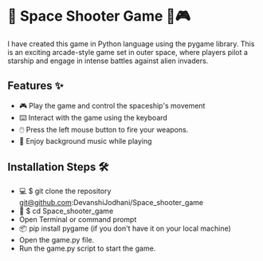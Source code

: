 # 🚀 Space Shooter Game 🚀🎮
I have created this game in Python language using the pygame library. This is an exciting arcade-style game set in outer space, where players pilot a starship and engage in intense battles against alien invaders.

## Features ✨
- 🎮 Play the game and control the spaceship's movement
- ⌨️ Interact with the game using the keyboard
- 🖱️ Press the left mouse button to fire your weapons.
- 🎵 Enjoy background music while playing

## Installation Steps 🛠️
- 💻 $ git clone the repository git@github.com:DevanshiJodhani/Space_shooter_game
- 📂 $ cd Space_shooter_game
- Open Terminal or command prompt
- 📦 pip install pygame (if you don't have it on your local machine)
- Open the game.py file.
- Run the game.py script to start the game.

